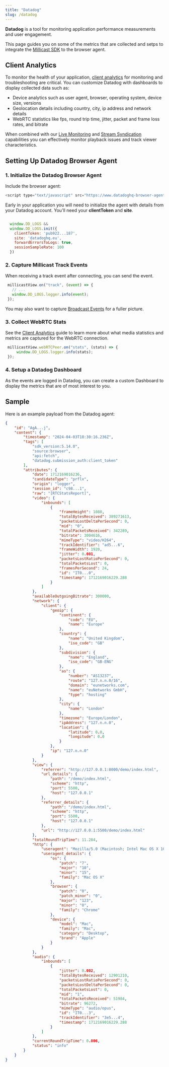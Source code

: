 ```yaml
---
title: "Datadog"
slug: /datadog
---
```

**Datadog** is a tool for monitoring application performance measurements and user engagement.

This page guides you on some of the metrics that are collected and setps to integrate the [Millicast SDK](/millicast/client-sdks/web.mdx) to the browser agent.

## Client Analytics

To monitor the health of your application, [client analytics](/millicast/playback/client-analytics-and-monitoring.md) for monitoring and troubleshooting are critical. You can customize Datadog with dashboards to display collected data such as:

<ul class="checkBoxList">
<li>Device analytics such as user agent, browser, operating system, device size, versions</li>
<li>Geolocation details including country, city, ip address and network details</li>
<li>WebRTC statistics like fps, round trip time, jitter, packet and frame loss rates, and bitrate</li>
</ul>

When combined with our [Live Monitoring](/millicast/streaming-dashboard/live-monitoring.md) and [Stream Syndication](/millicast/syndication) capabilities you can effectively monitor playback issues and track viewer characteristics.

## Setting Up Datadog Browser Agent

### 1\. Initialize the Datadog Browser Agent

Include the browser agent: 

```javascript
<script type="text/javascript" src="https://www.datadoghq-browser-agent.com/us1/v5/datadog-logs.js"></script>

```

Early in your application you will need to initialize the agent with details from your Datadog account. You'll need your **clientToken** and **site**.

```javascript

  window.DD_LOGS &&
  window.DD_LOGS.init({
    clientToken: 'pub922...187',
    site: 'datadoghq.eu',
    forwardErrorsToLogs: true,
    sessionSampleRate: 100
  })
```

### 2\. Capture Millicast Track Events

When receiving a track event after connecting, you can send the event.

```javascript
 millicastView.on("track", (event) => {
   // ...
   window.DD_LOGS.logger.info(event);
 });
```

You may also want to capture [Broadcast Events](/millicast/playback/viewer-events.md) for a fuller picture.

### 3\. Collect WebRTC Stats

See the [Client Analytics](/millicast/playback/client-analytics-and-monitoring.md) guide to learn more about what media statistics and metrics are captured for the WebRTC connection.

```javascript
 millicastView.webRTCPeer.on("stats", (stats) => {
     window.DD_LOGS.logger.info(stats);
 });
```

### 4\. Setup a Datadog Dashboard

As the events are logged in Datadog, you can create a custom Dashboard to display the metrics that are of most interest to you.

## Sample

Here is an example payload from the Datadog agent:

```json
{
    "id": "AgA...j",
    "content": {
        "timestamp": "2024-04-03T18:30:16.236Z",
        "tags": [
            "sdk_version:5.14.0",
            "source:browser",
            "api:fetch",
            "datadog.submission_auth:client_token"
        ],
        "attributes": {
            "date": 1712169016236,
            "candidateType": "prflx",
            "origin": "logger",
            "session_id": "c98...1",
            "raw": "[RTCStatsReport]",
            "video": {
                "inbounds": [
                    {
                        "frameHeight": 1080,
                        "totalBytesReceived": 389271613,
                        "packetsLostDeltaPerSecond": 0,
                        "mid": "0",
                        "totalPacketsReceived": 342289,
                        "bitrate": 3004616,
                        "mimeType": "video/H264",
                        "trackIdentifier": "ad5...6",
                        "frameWidth": 1920,
                        "jitter": 0.001,
                        "packetsLostRatioPerSecond": 0,
                        "totalPacketsLost": 0,
                        "framesPerSecond": 24,
                        "id": "IT0...0",
                        "timestamp": 1712169016229.288
                    }
                ]
            },
            "availableOutgoingBitrate": 300000,
            "network": {
                "client": {
                    "geoip": {
                        "continent": {
                            "code": "EU",
                            "name": "Europe"
                        },
                        "country": {
                            "name": "United Kingdom",
                            "iso_code": "GB"
                        },
                        "subdivision": {
                            "name": "England",
                            "iso_code": "GB-ENG"
                        },
                        "as": {
                            "number": "AS13237",
                            "route": "127.n.n.0/16",
                            "domain": "eunetworks.com",
                            "name": "euNetworks GmbH",
                            "type": "hosting"
                        },
                        "city": {
                            "name": "London"
                        },
                        "timezone": "Europe/London",
                        "ipAddress": "127.n.n.0",
                        "location": {
                            "latitude": 0.0,
                            "longitude": 0.0
                        }
                    },
                    "ip": "127.n.n.0"
                }
            },
            "view": {
                "referrer": "http://127.0.0.1:8000/demo/index.html",
                "url_details": {
                    "path": "/demo/index.html",
                    "scheme": "http",
                    "port": 5500,
                    "host": "127.0.0.1"
                },
                "referrer_details": {
                    "path": "/demo/index.html",
                    "scheme": "http",
                    "port": 5500,
                    "host": "127.0.0.1"
                },
                "url": "http://127.0.0.1:5500/demo/index.html"
            },
            "totalRoundTripTime": 11.284,
            "http": {
                "useragent": "Mozilla/5.0 (Macintosh; Intel Mac OS X 10_15_7) AppleWebKit/537.36 (KHTML, like Gecko) Chrome/123.0.0.0 Safari/537.36",
                "useragent_details": {
                    "os": {
                        "patch": "7",
                        "major": "10",
                        "minor": "15",
                        "family": "Mac OS X"
                    },
                    "browser": {
                        "patch": "0",
                        "patch_minor": "0",
                        "major": "123",
                        "minor": "0",
                        "family": "Chrome"
                    },
                    "device": {
                        "model": "Mac",
                        "family": "Mac",
                        "category": "Desktop",
                        "brand": "Apple"
                    }
                }
            },
            "audio": {
                "inbounds": [
                    {
                        "jitter": 0.002,
                        "totalBytesReceived": 12901210,
                        "packetsLostRatioPerSecond": 0,
                        "packetsLostDeltaPerSecond": 0,
                        "totalPacketsLost": 0,
                        "mid": "1",
                        "totalPacketsReceived": 51984,
                        "bitrate": 96272,
                        "mimeType": "audio/opus",
                        "id": "IT0...3",
                        "trackIdentifier": "3e5...4",
                        "timestamp": 1712169016229.288
                    }
                ]
            },
            "currentRoundTripTime": 0.006,
            "status": "info"
        }
    }
}
```
